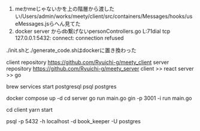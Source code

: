 1. meかmeじゃないかを上の階層から渡したい/Users/admin/works/meety/client/src/containers/Messages/hooks/useMessages.jsらへん見てた
1. docker server からdb繋げないpersonControllers.go L:71dial tcp 127.0.0.1:5432: connect: connection refused

./init.shと./generate_code.shはdockerに置き換わった

client repository https://github.com/Ryuichi-g/meety_client
server repository https://github.com/Ryuichi-g/meety_server
client >> react
server >> go

<!-- db -->
brew services start postgresql
psql postgres 
<!-- server -->
docker compose up -d
cd server
go run main.go
gin -p 3001 -i run main.go <!-- ホットリロード -->
<!-- client -->
cd client
yarn start

psql -p 5432 -h localhost -d book_keeper -U postgres 
<!-- 環境変数でパスワード対応済み
password = password -->